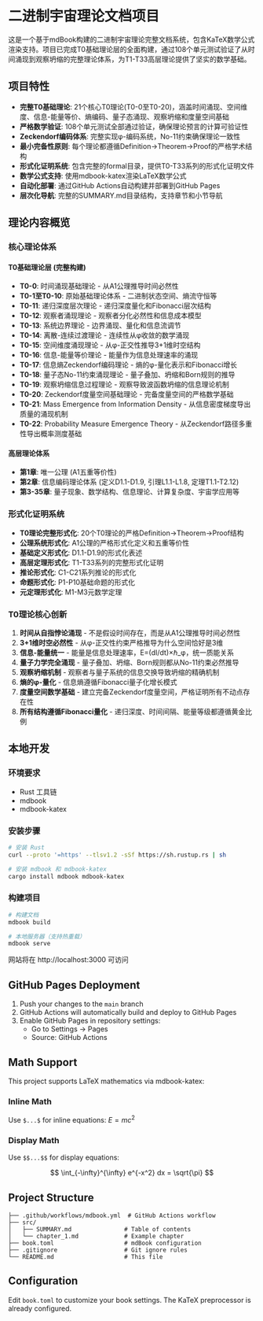 # 二进制宇宙理论文档项目

这是一个基于mdBook构建的二进制宇宙理论完整文档系统，包含KaTeX数学公式渲染支持。项目已完成T0基础理论层的全面构建，通过108个单元测试验证了从时间涌现到观察坍缩的完整理论体系，为T1-T33高层理论提供了坚实的数学基础。

## 项目特性

- **完整T0基础理论**: 21个核心T0理论(T0-0至T0-20)，涵盖时间涌现、空间维度、信息-能量等价、熵编码、量子态涌现、观察坍缩和度量空间基础
- **严格数学验证**: 108个单元测试全部通过验证，确保理论预言的计算可验证性
- **Zeckendorf编码体系**: 完整实现φ-编码系统，No-11约束确保理论一致性
- **最小完备性原则**: 每个理论都遵循Definition→Theorem→Proof的严格学术结构
- **形式化证明系统**: 包含完整的formal目录，提供T0-T33系列的形式化证明文件
- **数学公式支持**: 使用mdbook-katex渲染LaTeX数学公式
- **自动化部署**: 通过GitHub Actions自动构建并部署到GitHub Pages
- **层次化导航**: 完整的SUMMARY.md目录结构，支持章节和小节导航

## 理论内容概览

### 核心理论体系

#### T0基础理论层 (完整构建)
- **T0-0**: 时间涌现基础理论 - 从A1公理推导时间必然性
- **T0-1至T0-10**: 原始基础理论体系 - 二进制状态空间、熵流守恒等
- **T0-11**: 递归深度层次理论 - 递归深度量化和Fibonacci层次结构
- **T0-12**: 观察者涌现理论 - 观察者分化必然性和信息成本模型
- **T0-13**: 系统边界理论 - 边界涌现、量化和信息流调节
- **T0-14**: 离散-连续过渡理论 - 连续性从φ收敛的数学涌现
- **T0-15**: 空间维度涌现理论 - 从φ-正交性推导3+1维时空结构
- **T0-16**: 信息-能量等价理论 - 能量作为信息处理速率的涌现
- **T0-17**: 信息熵Zeckendorf编码理论 - 熵的φ-量化表示和Fibonacci增长
- **T0-18**: 量子态No-11约束涌现理论 - 量子叠加、坍缩和Born规则的推导
- **T0-19**: 观察坍缩信息过程理论 - 观察导致波函数坍缩的信息理论机制
- **T0-20**: Zeckendorf度量空间基础理论 - 完备度量空间的严格数学基础
- **T0-21**: Mass Emergence from Information Density - 从信息密度梯度导出质量的涌现机制
- **T0-22**: Probability Measure Emergence Theory - 从Zeckendorf路径多重性导出概率测度基础

#### 高层理论体系
- **第1章**: 唯一公理 (A1五重等价性)
- **第2章**: 信息编码理论体系 (定义D1.1-D1.9, 引理L1.1-L1.8, 定理T1.1-T2.12)
- **第3-35章**: 量子现象、数学结构、信息理论、计算复杂度、宇宙学应用等

### 形式化证明系统
- **T0理论完整形式化**: 20个T0理论的严格Definition→Theorem→Proof结构
- **公理系统形式化**: A1公理的严格形式化定义和五重等价性
- **基础定义形式化**: D1.1-D1.9的形式化表述
- **高层定理形式化**: T1-T33系列的完整形式化证明
- **推论形式化**: C1-C21系列推论的形式化
- **命题形式化**: P1-P10基础命题的形式化
- **元定理形式化**: M1-M3元数学定理

### T0理论核心创新
1. **时间从自指悖论涌现** - 不是假设时间存在，而是从A1公理推导时间必然性
2. **3+1维时空必然性** - 从φ-正交性约束严格推导为什么空间恰好是3维
3. **信息-能量统一** - 能量是信息处理速率，E=(dI/dt)×ℏ_φ，统一质能关系
4. **量子力学完全涌现** - 量子叠加、坍缩、Born规则都从No-11约束必然推导
5. **观察坍缩机制** - 观察者与量子系统的信息交换导致坍缩的精确机制
6. **熵的φ-量化** - 信息熵遵循Fibonacci量子化增长模式
7. **度量空间数学基础** - 建立完备Zeckendorf度量空间，严格证明所有不动点存在性
8. **所有结构遵循Fibonacci量化** - 递归深度、时间间隔、能量等级都遵循黄金比例

## 本地开发

### 环境要求

- Rust 工具链
- mdbook
- mdbook-katex

### 安装步骤

```bash
# 安装 Rust
curl --proto '=https' --tlsv1.2 -sSf https://sh.rustup.rs | sh

# 安装 mdbook 和 mdbook-katex
cargo install mdbook mdbook-katex
```

### 构建项目

```bash
# 构建文档
mdbook build

# 本地服务器（支持热重载）
mdbook serve
```

网站将在 http://localhost:3000 可访问

## GitHub Pages Deployment

1. Push your changes to the `main` branch
2. GitHub Actions will automatically build and deploy to GitHub Pages
3. Enable GitHub Pages in repository settings:
   - Go to Settings → Pages
   - Source: GitHub Actions

## Math Support

This project supports LaTeX mathematics via mdbook-katex:

### Inline Math
Use `$...$` for inline equations: $E = mc^2$

### Display Math
Use `$$...$$` for display equations:

$$
\int_{-\infty}^{\infty} e^{-x^2} dx = \sqrt{\pi}
$$

## Project Structure

```
├── .github/workflows/mdbook.yml  # GitHub Actions workflow
├── src/
│   ├── SUMMARY.md               # Table of contents
│   └── chapter_1.md             # Example chapter
├── book.toml                    # mdBook configuration
├── .gitignore                   # Git ignore rules
└── README.md                    # This file
```

## Configuration

Edit `book.toml` to customize your book settings. The KaTeX preprocessor is already configured.